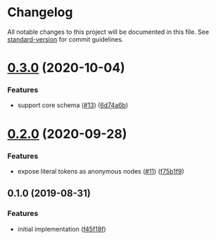 # Changelog

All notable changes to this project will be documented in this file. See [standard-version](https://github.com/conventional-changelog/standard-version) for commit guidelines.

# [0.3.0](https://github.com/ikatyang/tree-sitter-yaml/compare/v0.2.0...v0.3.0) (2020-10-04)


### Features

* support core schema ([#13](https://github.com/ikatyang/tree-sitter-yaml/issues/13)) ([6d74a6b](https://github.com/ikatyang/tree-sitter-yaml/commit/6d74a6b))



# [0.2.0](https://github.com/ikatyang/tree-sitter-yaml/compare/v0.1.0...v0.2.0) (2020-09-28)


### Features

* expose literal tokens as anonymous nodes ([#11](https://github.com/ikatyang/tree-sitter-yaml/issues/11)) ([f75b1f9](https://github.com/ikatyang/tree-sitter-yaml/commit/f75b1f9))



## 0.1.0 (2019-08-31)


### Features

* initial implementation ([f45f18f](https://github.com/ikatyang/tree-sitter-yaml/commit/f45f18f))
